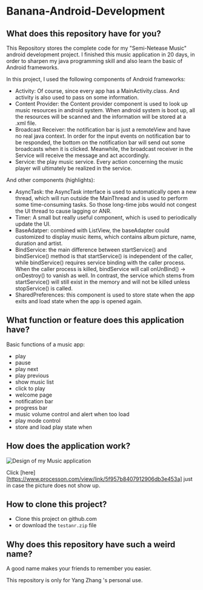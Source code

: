 # Banana-Android-Development

## What does this repository have for you?

This Repository stores the complete code for my "Semi-Netease Music" android development project. I finished this music application in 20 days, in order to sharpen my java programming skill and also learn the basic of Android frameworks.

In this project, I used the following components of Android frameworks:

- Activity: Of course, since every app has a MainActivity.class. And activity is also used to pass on some information.
- Content Provider: the Content provider component is used to look up music resources in android system. When android system is boot up, all the resources will be scanned and the information will be stored at a .xml file.
- Broadcast Receiver: the notification bar is just a remoteView and have no real java context. In order for the input events on notification bar to be responded, the bottom on the notification bar will send out some broadcasts when it is clicked. Meanwhile, the broadcast receiver in the Service will receive the message and act accordingly.
- Service: the play music service. Every action concerning the music player will ultimately be realized in the service.

And other components (highlights):

- AsyncTask: the AsyncTask interface is used to automatically open a new thread, which will run outside the MainThread and is used to perform some time-consuming tasks. So those long-time jobs would not congest the UI thread to cause lagging or ANR. 
- Timer: A small but really useful component, which is used to periodically update the UI.
- BaseAdatper: combined with ListView, the baseAdapter could customized to display music items, which contains album picture, name, duration and artist.
- BindService: the main difference between startService() and bindService() method is that startService() is independent of the caller, while bindService() requires service binding with the caller process. When the caller process is killed, bindService will call onUnBind() -> onDestroy() to vanish as well. In contrast, the service which stems from startService() will still exist in the memory and will not be killed unless stopService() is called.
- SharedPreferences: this component is used to store state when the app exits and load state when the app is opened again.

## What function or feature does this application have?

Basic functions of a music app:

- play
- pause
- play next
- play previous
- show music list
- click to play
- welcome page
- notification bar
- progress bar
- music volume control and alert when too load
- play mode control
- store and load play state when 

## How does the application work?

![Design of my Music application](E:\codes\Banana-Android-Development\音乐播放器.png)

Click [here][https://www.processon.com/view/link/5f957b8407912906db3e453a] just in case the picture does not show up.

## How to clone this project?

- Clone this project on github.com
- or download the ```testanr.zip``` file

## Why does this repository have such a weird name?

A good name makes your friends to remember you easier. 



This repository is only for Yang Zhang 's personal use.  